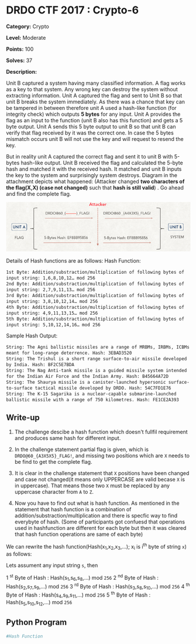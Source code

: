 # DRDO CTF 2017 : Crypto-6

**Category:** Crypto

**Level:** Moderate

**Points:** 100

**Solves:** 37

**Description:**

Unit B captured a system having many classified information. A flag works as a key to that system. 
Any wrong key can destroy the system without extracting information. Unit A captured the flag and sent to Unit B so that unit B breaks the system immediately. As there was a chance that key can be tampered in between therefore unit A used a hash-like function (for integrity check) which outputs **5 bytes** for any input. 
Unit A provides the flag as an input to the function (unit B also has this function) and gets a 5 byte output. Unit A sends this 5 byte output to unit B so that unit B can verify that flag received by it was the correct one. In case the 5 bytes mismatch occurs unit B will not use the key and will request to resend the key.

But in reality unit A captured the correct flag and sent it to unit B with 5-bytes hash-like output. Unit B received the flag and calculated the 5-byte hash and matched it with the received hash. It matched and unit B inputs the key to the system and surprisingly system destroys. 
Diagram in the attachment depicts what happened: (Attacker changed **two characters of the flag(X,X) (case not changed)** such that **hash is still valid**) . Go ahead and find the complete flag.

![Scenario.png](Scenario.png)

Details of Hash functions are as follows:
Hash Function:
```
1st Byte: Addition/substraction/multiplication of following bytes of input string: 1,6,8,10,12… mod 256
2nd Byte: Addition/substraction/multiplication of following bytes of input string: 2,7,9,11,13… mod 256
3rd Byte: Addition/substraction/multiplication of following bytes of input string: 3,8,10,12,14… mod 256
4th Byte: Addition/substraction/multiplication of following bytes of input string: 4,9,11,13,15… mod 256
5th Byte: Addition/substraction/multiplication of following bytes of input string: 5,10,12,14,16… mod 256
```
Sample Hash Output:
```
String: The Agni ballistic missiles are a range of MRBMs, IRBMs, ICBMs meant for long-range deterrence. Hash: 3EBAD3520
String: The Trishul is a short range surface-to-air missile developed by India. Hash: BF2C5E7BDA
String: The Nag Anti-tank missile is a guided missile system intended for the Indian Air Force and the Indian Army. Hash: B45664A72D
String: The Shaurya missile is a canister-launched hypersonic surface-to-surface tactical missile developed by DRDO. Hash: 54C7FD1E76
String: The K-15 Sagarika is a nuclear-capable submarine-launched ballistic missile with a range of 750 kilometres. Hash: FE1CE2A393
```


## Write-up

1. The challenge descibe a hash function which doesn't fullfil requirement and produces same hash for different input. 

2. In the challenge statement partial flag is given, which is `DRDO@60_{A3X5X5}_FLAG!`, and missing two positions which are `X` needs to be find to get the complete flag.

3. It is clear in the challenge statement that `X` positions have been changed and case not changed(it means only UPPERCASE are valid becase `X` is in uppercase). That means those two `X` must be replaced by any uppercase character from `A` to `Z`.

4. Now you have to find out what is hash function. As mentioned in the statement that hash function is a combination of addition/substraction/multiplication and there is specfic way to find everybyte of hash. (Some of participants got confuesd that operations used in hashfunction are different for each byte but then it was cleared that hash function operations are same of each byte)

We can rewrite the hash function(Hash(x<sub>1</sub>,x<sub>2</sub>,x<sub>3</sub>,...); x<sub>i</sub> is i<sup>th</sup> byte of string `x`) as follows:

Lets assument any input string `s`, then

1 <sup>st</sup> Byte of Hash : Hash(s<sub>1</sub>,s<sub>6</sub>,s<sub>8</sub>,...) mod `256`
2 <sup>nd</sup> Byte of Hash : Hash(s<sub>2</sub>,s<sub>7</sub>,s<sub>9</sub>,...) mod `256`
3 <sup>rd</sup> Byte of Hash : Hash(s<sub>3</sub>,s<sub>8</sub>,s<sub>10</sub>,...) mod `256`
4 <sup>th</sup> Byte of Hash : Hash(s<sub>4</sub>,s<sub>9</sub>,s<sub>11</sub>,...) mod `256`
5 <sup>th</sup> Byte of Hash : Hash(s<sub>5</sub>,s<sub>10</sub>,s<sub>12</sub>,...) mod `256`


## Python Program

```Python
#Hash Function

```
